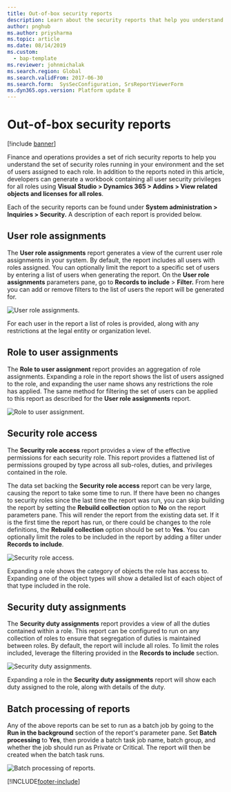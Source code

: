 ```yaml
---
title: Out-of-box security reports
description: Learn about the security reports that help you understand the set of security roles running in your environment and the users assigned to each role.
author: pnghub
ms.author: priysharma
ms.topic: article
ms.date: 08/14/2019
ms.custom: 
  - bap-template
ms.reviewer: johnmichalak 
ms.search.region: Global
ms.search.validFrom: 2017-06-30
ms.search.form:  SysSecConfiguration, SrsReportViewerForm
ms.dyn365.ops.version: Platform update 8
---
```


# Out-of-box security reports

[!include [banner](../includes/banner.md)]

Finance and operations provides a set of rich security reports to help you understand the set of security roles running in your environment and the set of users assigned to each role. In addition to the reports noted in this article, developers can generate a workbook containing all user security privileges for all roles using **Visual Studio > Dynamics 365 > Addins > View related objects and licenses for all roles**.

Each of the security reports can be found under **System administration \> Inquiries \> Security.** A description of each report is provided below.

## User role assignments

The **User role assignments** report generates a view of the current user role assignments in your system. By default, the report includes all users with roles assigned. You can optionally limit the report to a specific set of users by entering a list of users when generating the report. On the **User role assignments** parameters pane, go to **Records to include** > **Filter.** From here you can add or remove filters to the list of users the report will be generated for.

![User role assignments.](media/User-role-assignments.PNG)

For each user in the report a list of roles is provided, along with any restrictions at the legal entity or organization level.

## Role to user assignments 

The **Role to user assignment** report provides an aggregation of role assignments. Expanding a role in the report shows the list of users assigned to the role, and expanding the user name shows any restrictions the role has applied. The same method for filtering the set of users can be applied to this report as described for the **User role assignments** report.

![Role to user assignment.](media/role-to-user-assignments.png)

## Security role access

The **Security role access** report provides a view of the effective permissions for each security role. This report provides a flattened list of permissions grouped by type across all sub-roles, duties, and privileges contained in the role.

The data set backing the **Security role access** report can be very large, causing the report to take some time to run. If there have been no changes to security roles since the last time the report was run, you can skip building the report by setting the **Rebuild collection** option to **No** on the report parameters pane. This will render the report from the existing data set. If it is the first time the report has run, or there could be changes to the role definitions, the **Rebuild collection** option should be set to **Yes**. You can optionally limit the roles to be included in the report by adding a filter under **Records to include**.

![Security role access.](media/security-role-access.png)

Expanding a role shows the category of objects the role has access to. Expanding one of the object types will show a detailed list of each object of that type included in the role.

## Security duty assignments

The **Security duty assignments** report provides a view of all the duties contained within a role. This report can be configured to run on any collection of roles to ensure that segregation of duties is maintained between roles. By default, the report will include all roles. To limit the roles included, leverage the filtering provided in the **Records to include** section.

![Security duty assignments.](media/security-duty-assignments.png)

Expanding a role in the **Security duty assignments** report will show each duty assigned to the role, along with details of the duty.

## Batch processing of reports
Any of the above reports can be set to run as a batch job by going to the **Run in the background** section of the report's parameter pane. Set **Batch processing** to **Yes**, then provide a batch task job name, batch group, and whether the job should run as Private or Critical. The report will then be created when the batch task runs.

![Batch processing of reports.](media/a6142c903497381171bf6c6b27495895.png)



[!INCLUDE[footer-include](../../../includes/footer-banner.md)]

